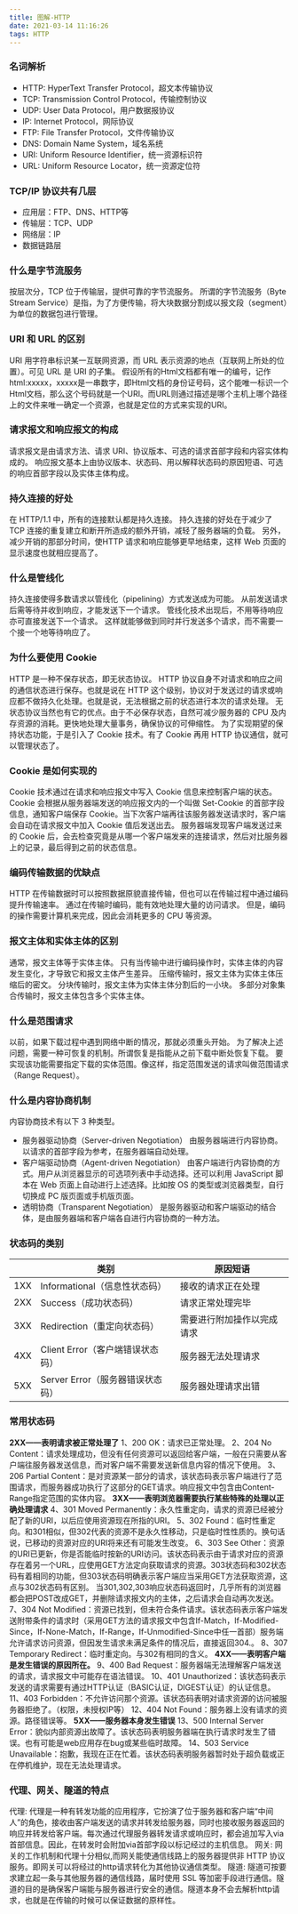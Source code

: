 ```yaml
---
title: 图解-HTTP 
date: 2021-03-14 11:16:26
tags: HTTP
---
```


### 名词解析
- HTTP: HyperText Transfer Protocol，超文本传输协议
- TCP: Transmission Control Protocol，传输控制协议
- UDP: User Data Protocol，用户数据报协议
- IP: Internet Protocol，网际协议
- FTP: File Transfer Protocol，文件传输协议
- DNS: Domain Name System，域名系统
- URI: Uniform Resource Identifier，统一资源标识符
- URL: Uniform Resource Locator，统一资源定位符

### TCP/IP 协议共有几层
- 应用层：FTP、DNS、HTTP等
- 传输层：TCP、UDP
- 网络层：IP
- 数据链路层

### 什么是字节流服务
按层次分，TCP 位于传输层，提供可靠的字节流服务。
所谓的字节流服务（Byte Stream Service）是指，为了方便传输，将大块数据分割成以报文段（segment）为单位的数据包进行管理。

### URI 和 URL 的区别
URI 用字符串标识某一互联网资源，而 URL 表示资源的地点（互联网上所处的位置）。可见 URL 是 URI 的子集。
假设所有的Html文档都有唯一的编号，记作html:xxxxx，xxxxx是一串数字，即Html文档的身份证号码，这个能唯一标识一个Html文档，那么这个号码就是一个URI。而URL则通过描述是哪个主机上哪个路径上的文件来唯一确定一个资源，也就是定位的方式来实现的URI。

### 请求报文和响应报文的构成
请求报文是由请求方法、请求 URI、协议版本、可选的请求首部字段和内容实体构成的。
响应报文基本上由协议版本、状态码、用以解释状态码的原因短语、可选的响应首部字段以及实体主体构成。

### 持久连接的好处
在 HTTP/1.1 中，所有的连接默认都是持久连接。
持久连接的好处在于减少了 TCP 连接的重复建立和断开所造成的额外开销，减轻了服务器端的负载。
另外，减少开销的那部分时间，使HTTP 请求和响应能够更早地结束，这样 Web 页面的显示速度也就相应提高了。

### 什么是管线化
持久连接使得多数请求以管线化（pipelining）方式发送成为可能。
从前发送请求后需等待并收到响应，才能发送下一个请求。
管线化技术出现后，不用等待响应亦可直接发送下一个请求。
这样就能够做到同时并行发送多个请求，而不需要一个接一个地等待响应了。

### 为什么要使用 Cookie
HTTP 是一种不保存状态，即无状态协议。
HTTP 协议自身不对请求和响应之间的通信状态进行保存。也就是说在 HTTP 这个级别，协议对于发送过的请求或响应都不做持久化处理。也就是说，无法根据之前的状态进行本次的请求处理。
无状态协议当然也有它的优点。由于不必保存状态，自然可减少服务器的 CPU 及内存资源的消耗。更快地处理大量事务，确保协议的可伸缩性。
为了实现期望的保持状态功能，于是引入了 Cookie 技术。有了 Cookie 再用 HTTP 协议通信，就可以管理状态了。

### Cookie 是如何实现的
Cookie 技术通过在请求和响应报文中写入 Cookie 信息来控制客户端的状态。
Cookie 会根据从服务器端发送的响应报文内的一个叫做 Set-Cookie 的首部字段信息，通知客户端保存 Cookie。当下次客户端再往该服务器发送请求时，客户端会自动在请求报文中加入 Cookie 值后发送出去。
服务器端发现客户端发送过来的 Cookie 后，会去检查究竟是从哪一个客户端发来的连接请求，然后对比服务器上的记录，最后得到之前的状态信息。

### 编码传输数据的优缺点
HTTP 在传输数据时可以按照数据原貌直接传输，但也可以在传输过程中通过编码提升传输速率。
通过在传输时编码，能有效地处理大量的访问请求。
但是，编码的操作需要计算机来完成，因此会消耗更多的 CPU 等资源。

### 报文主体和实体主体的区别
通常，报文主体等于实体主体。
只有当传输中进行编码操作时，实体主体的内容发生变化，才导致它和报文主体产生差异。
压缩传输时，报文主体为实体主体压缩后的密文。
分块传输时，报文主体为实体主体分割后的一小块。
多部分对象集合传输时，报文主体包含多个实体主体。

### 什么是范围请求
以前，如果下载过程中遇到网络中断的情况，那就必须重头开始。
为了解决上述问题，需要一种可恢复的机制。所谓恢复是指能从之前下载中断处恢复下载。
要实现该功能需要指定下载的实体范围。像这样，指定范围发送的请求叫做范围请求（Range Request）。

### 什么是内容协商机制
内容协商技术有以下 3 种类型。
- 服务器驱动协商（Server-driven Negotiation）
由服务器端进行内容协商。以请求的首部字段为参考，在服务器端自动处理。
- 客户端驱动协商（Agent-driven Negotiation）
由客户端进行内容协商的方式。用户从浏览器显示的可选项列表中手动选择。还可以利用 JavaScript 脚本在 Web 页面上自动进行上述选择。比如按 OS 的类型或浏览器类型，自行切换成 PC 版页面或手机版页面。
- 透明协商（Transparent Negotiation）
是服务器驱动和客户端驱动的结合体，是由服务器端和客户端各自进行内容协商的一种方法。

### 状态码的类别
| |类别|原因短语|
|---|---|---|
|1XX |Informational（信息性状态码） |接收的请求正在处理
|2XX |Success（成功状态码） |请求正常处理完毕
|3XX |Redirection（重定向状态码） |需要进行附加操作以完成请求
|4XX |Client Error（客户端错误状态码） |服务器无法处理请求
|5XX |Server Error（服务器错误状态码） |服务器处理请求出错


### 常用状态码
**2XX——表明请求被正常处理了**
1、200 OK：请求已正常处理。
2、204 No Content：请求处理成功，但没有任何资源可以返回给客户端，一般在只需要从客户端往服务器发送信息，而对客户端不需要发送新信息内容的情况下使用。
3、206 Partial Content：是对资源某一部分的请求，该状态码表示客户端进行了范围请求，而服务器成功执行了这部分的GET请求。响应报文中包含由Content-Range指定范围的实体内容。
**3XX——表明浏览器需要执行某些特殊的处理以正确处理请求**
4、301 Moved Permanently：永久性重定向，请求的资源已经被分配了新的URI，以后应使用资源现在所指的URI。
5、302 Found：临时性重定向。和301相似，但302代表的资源不是永久性移动，只是临时性性质的。换句话说，已移动的资源对应的URI将来还有可能发生改变。
6、303 See Other：资源的URI已更新，你是否能临时按新的URI访问。该状态码表示由于请求对应的资源存在着另一个URL，应使用GET方法定向获取请求的资源。303状态码和302状态码有着相同的功能，但303状态码明确表示客户端应当采用GET方法获取资源，这点与302状态码有区别。
当301,302,303响应状态码返回时，几乎所有的浏览器都会把POST改成GET，并删除请求报文内的主体，之后请求会自动再次发送。
7、304 Not Modified：资源已找到，但未符合条件请求。该状态码表示客户端发送附带条件的请求时（采用GET方法的请求报文中包含If-Match，If-Modified-Since，If-None-Match，If-Range，If-Unmodified-Since中任一首部）服务端允许请求访问资源，但因发生请求未满足条件的情况后，直接返回304.。
8、307 Temporary Redirect：临时重定向。与302有相同的含义。
**4XX——表明客户端是发生错误的原因所在。**
9、400 Bad Request：服务器端无法理解客户端发送的请求，请求报文中可能存在语法错误。
10、401 Unauthorized：该状态码表示发送的请求需要有通过HTTP认证（BASIC认证，DIGEST认证）的认证信息。
11、403 Forbidden：不允许访问那个资源。该状态码表明对请求资源的访问被服务器拒绝了。（权限，未授权IP等）
12、404 Not Found：服务器上没有请求的资源。路径错误等。
**5XX——服务器本身发生错误**
13、500 Internal Server Error：貌似内部资源出故障了。该状态码表明服务器端在执行请求时发生了错误。也有可能是web应用存在bug或某些临时故障。
14、503 Service Unavailable：抱歉，我现在正在忙着。该状态码表明服务器暂时处于超负载或正在停机维护，现在无法处理请求。

### 代理、网关、隧道的特点
代理: 代理是一种有转发功能的应用程序，它扮演了位于服务器和客户端“中间人”的角色，接收由客户端发送的请求并转发给服务器，同时也接收服务器返回的响应并转发给客户端。每次通过代理服务器转发请求或响应时，都会追加写入via首部信息。因此，在转发时会附加via首部字段以标记经过的主机信息。
网关: 网关的工作机制和代理十分相似,而网关能使通信线路上的服务器提供非 HTTP 协议服务。即网关可以将经过的http请求转化为其他协议通信类型。
隧道: 隧道可按要求建立起一条与其他服务器的通信线路，届时使用 SSL 等加密手段进行通信。隧道的目的是确保客户端能与服务器进行安全的通信。隧道本身不会去解析http请求，也就是在传输的时候可以保证数据的原样性。
